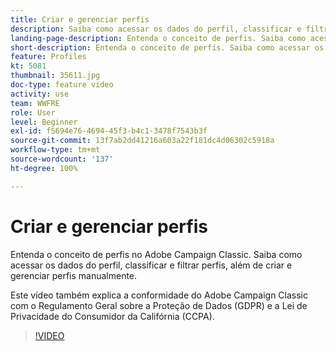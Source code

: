 ```yaml
---
title: Criar e gerenciar perfis
description: Saiba como acessar os dados do perfil, classificar e filtrar, criar e gerenciar perfis manualmente. Entenda a conformidade com o Regulamento Geral sobre a Proteção de Dados (GDPR) e a Lei de Privacidade do Consumidor da Califórnia (CCPA).
landing-page-description: Entenda o conceito de perfis. Saiba como acessar os dados do perfil, classificar e filtrar perfis, além de criar e gerenciar perfis manualmente. Saiba mais sobre GDPR e CCPA.
short-description: Entenda o conceito de perfis. Saiba como acessar os dados do perfil, classificar e filtrar perfis, além de criar e gerenciar perfis manualmente. Saiba mais sobre GDPR e CCPA.
feature: Profiles
kt: 5081
thumbnail: 35611.jpg
doc-type: feature video
activity: use
team: WWFRE
role: User
level: Beginner
exl-id: f5694e76-4694-45f3-b4c1-3478f7543b3f
source-git-commit: 13f7ab2dd41216a603a22f181dc4d06302c5918a
workflow-type: tm+mt
source-wordcount: '137'
ht-degree: 100%

---
```


# Criar e gerenciar perfis

Entenda o conceito de perfis no Adobe Campaign Classic. Saiba como acessar os dados do perfil, classificar e filtrar perfis, além de criar e gerenciar perfis manualmente.

Este vídeo também explica a conformidade do Adobe Campaign Classic com o Regulamento Geral sobre a Proteção de Dados (GDPR) e a Lei de Privacidade do Consumidor da Califórnia (CCPA).

>[!VIDEO](https://video.tv.adobe.com/v/35611?quality=12&learn=on)
